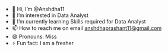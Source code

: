 - 👋 Hi, I’m @Anshdha11
- 👀 I’m interested in Data Analyst 
- 🌱 I’m currently learning Skills required for Data Analyst 
- 📫 How to reach me on email anshdhaprashant11@gmail.com
- 😄 Pronouns: Miss 
- ⚡ Fun fact: I am a fresher 

<!---
Anshdha11/Anshdha11 is a ✨ special ✨ repository because its `README.md` (this file) appears on your GitHub profile.
You can click the Preview link to take a look at your changes.
--->

